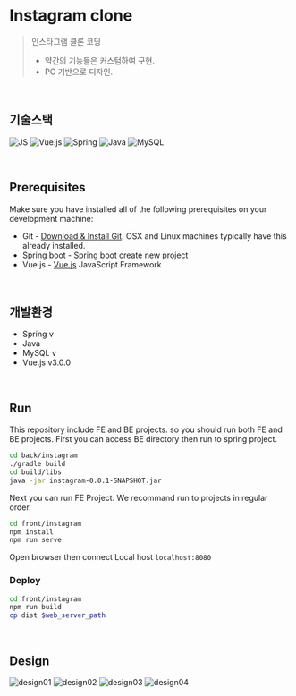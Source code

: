 # Instagram clone

> 인스타그램 클론 코딩
> - 약간의 기능들은 커스텀하여 구현.
> - PC 기반으로 디자인.

<br>

## 기술스택

![JS](https://img.shields.io/badge/JavaScript-F7DF1E?style=flat-square&logo=JavaScript&logoColor=black)
![Vue.js](https://img.shields.io/badge/Vue.js-4FC08D?style=flat-square&logo=Vue.js&logoColor=white)
![Spring](https://img.shields.io/badge/Spring-6DB33F?style=flat-square&logo=Spring&logoColor=white)
![Java](https://img.shields.io/badge/Java-007396?style=flat-square&logo=Java&logoColor=white)
![MySQL](https://img.shields.io/badge/MySQL-4479A1?style=flat-square&logo=MySQL&logoColor=white)

<br>

## Prerequisites

Make sure you have installed all of the following prerequisites on your development machine:

-   Git - [Download & Install Git](https://git-scm.com/downloads). OSX and Linux machines typically have this already installed.
-   Spring boot - [Spring boot](https://start.spring.io/) create new project
-   Vue.js - [Vue.js](https://kr.vuejs.org/) JavaScript Framework

<br>

## 개발환경

- Spring v
- Java
- MySQL v
- Vue.js v3.0.0

<br>

## Run

This repository include FE and BE projects. so you should run both FE and BE projects.
First you can access BE directory then run to spring project.

```bash
cd back/instagram
./gradle build
cd build/libs
java -jar instagram-0.0.1-SNAPSHOT.jar
```

Next you can run FE Project. We recommand run to projects in regular order.

```bash
cd front/instagram
npm install
npm run serve
```

Open browser then connect Local host `localhost:8080`

### Deploy 

```bash
cd front/instagram
npm run build
cp dist $web_server_path
```

<br>

## Design
![design01](./instagram_img01.jpg)
![design02](./instagram_img02.jpg)
![design03](./instagram_img03.jpg)
![design04](./instagram_img04.jpg)
